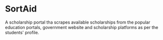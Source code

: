 # SortAid
A scholarship portal tha scrapes available scholarships from the popular education portals, government website and scholarship platforms as per the students' profile.
